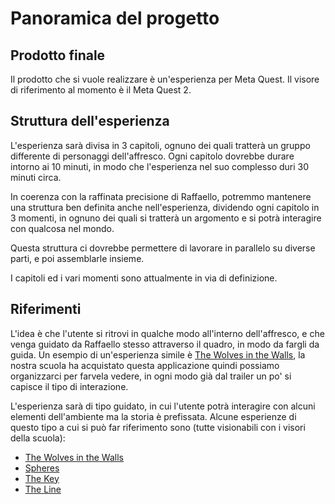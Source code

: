 # Panoramica del progetto

## Prodotto finale

Il prodotto che si vuole realizzare è un'esperienza per Meta Quest. Il visore di riferimento al momento è il Meta Quest 2.

## Struttura dell'esperienza

L'esperienza sarà divisa in 3 capitoli, ognuno dei quali tratterà un gruppo differente di personaggi dell'affresco.
Ogni capitolo dovrebbe durare intorno ai 10 minuti, in modo che l'esperienza nel suo complesso duri 30 minuti circa.

In coerenza con la raffinata precisione di Raffaello, potremmo mantenere una struttura ben definita anche nell'esperienza,
dividendo ogni capitolo in 3 momenti, in ognuno dei quali si tratterà un argomento e si potrà interagire con qualcosa nel mondo.

Questa struttura ci dovrebbe permettere di lavorare in parallelo su diverse parti, e poi assemblarle insieme.

I capitoli ed i vari momenti sono attualmente in via di definizione.

## Riferimenti

L'idea è che l'utente si ritrovi in qualche modo all'interno dell'affresco, e che venga guidato da Raffaello stesso attraverso il quadro,
in modo da fargli da guida. Un esempio di un'esperienza simile è [The Wolves in the Walls](https://www.oculus.com/experiences/quest/2446271755437605/),
la nostra scuola ha acquistato questa applicazione quindi possiamo organizzarci per farvela vedere, in ogni modo già dal trailer un po' si capisce
il tipo di interazione.

L'esperienza sarà di tipo guidato, in cui l'utente potrà interagire con alcuni elementi dell'ambiente ma la storia è prefissata.
Alcune esperienze di questo tipo a cui si può far riferimento sono (tutte visionabili con i visori della scuola):

- [The Wolves in the Walls](https://www.oculus.com/experiences/quest/2446271755437605/)
- [Spheres](https://www.oculus.com/experiences/quest/3789736921099233/?locale=it_IT)
- [The Key](https://www.oculus.com/experiences/quest/3457685900909916)
- [The Line](https://www.oculus.com/experiences/quest/2685959161497510/)
